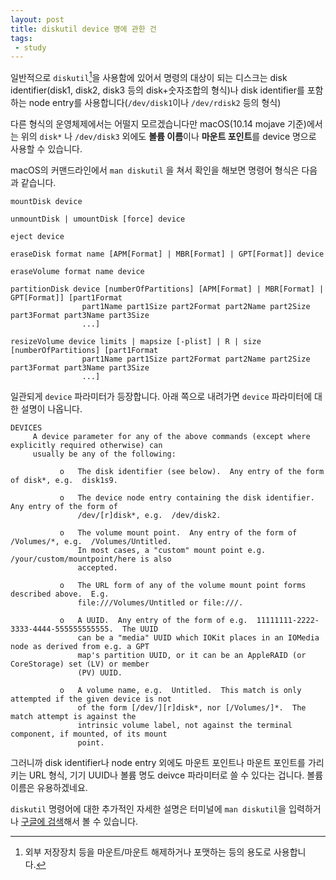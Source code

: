 ```yaml
---
layout: post
title: diskutil device 명에 관한 건
tags: 
 - study
---
```


일반적으로 `diskutil`[^1]을 사용함에 있어서 명령의 대상이 되는 디스크는 disk identifier(disk1, disk2, disk3 등의 disk+숫자조합의 형식)나 disk identifier를 포함하는 node entry를 사용합니다(`/dev/disk1`이나 `/dev/rdisk2` 등의 형식)

[^1]: 외부 저장장치 등을 마운트/마운트 해제하거나 포맷하는 등의 용도로 사용합니다.

다른 형식의 운영체제에서는 어떨지 모르겠습니다만 macOS(10.14 mojave 기준)에서는 위의 `disk*` 나 `/dev/disk3` 외에도 **볼륨 이름**이나 **마운트 포인트**를 device 명으로 사용할 수 있습니다.

macOS의 커맨드라인에서 `man diskutil` 을 쳐서 확인을 해보면 명령어 형식은 다음과 같습니다.

```
mountDisk device

unmountDisk | umountDisk [force] device

eject device

eraseDisk format name [APM[Format] | MBR[Format] | GPT[Format]] device

eraseVolume format name device

partitionDisk device [numberOfPartitions] [APM[Format] | MBR[Format] | GPT[Format]] [part1Format
                part1Name part1Size part2Format part2Name part2Size part3Format part3Name part3Size
                ...]

resizeVolume device limits | mapsize [-plist] | R | size [numberOfPartitions] [part1Format
                part1Name part1Size part2Format part2Name part2Size part3Format part3Name part3Size
                ...]
```

일관되게 `device` 파라미터가 등장합니다. 아래 쪽으로 내려가면 `device` 파라미터에 대한 설명이 나옵니다.

```
DEVICES
     A device parameter for any of the above commands (except where explicitly required otherwise) can
     usually be any of the following:

           o   The disk identifier (see below).  Any entry of the form of disk*, e.g.  disk1s9.

           o   The device node entry containing the disk identifier.  Any entry of the form of
               /dev/[r]disk*, e.g.  /dev/disk2.

           o   The volume mount point.  Any entry of the form of /Volumes/*, e.g.  /Volumes/Untitled.
               In most cases, a "custom" mount point e.g.  /your/custom/mountpoint/here is also
               accepted.

           o   The URL form of any of the volume mount point forms described above.  E.g.
               file:///Volumes/Untitled or file:///.

           o   A UUID.  Any entry of the form of e.g.  11111111-2222-3333-4444-555555555555.  The UUID
               can be a "media" UUID which IOKit places in an IOMedia node as derived from e.g. a GPT
               map's partition UUID, or it can be an AppleRAID (or CoreStorage) set (LV) or member
               (PV) UUID.

           o   A volume name, e.g.  Untitled.  This match is only attempted if the given device is not
               of the form [/dev/][r]disk*, nor [/Volumes/]*.  The match attempt is against the
               intrinsic volume label, not against the terminal component, if mounted, of its mount
               point.

```

그러니까 disk identifier나 node entry 외에도 마운트 포인트나 마운트 포인트를 가리키는 URL 형식, 기기 UUID나 볼륨 명도 deivce 파라미터로 쓸 수 있다는 겁니다. 볼륨 이름은 유용하겠네요.

`diskutil` 명령어에 대한 추가적인 자세한 설명은 터미널에 `man diskutil`을 입력하거나 [구글에 검색](https://www.google.co.kr/search?q=man+diskutil)해서 볼 수 있습니다. 
